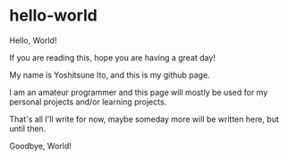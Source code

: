 # hello-world
Hello, World!

If you are reading this, hope you are having a great day!

My name is Yoshitsune Ito, and this is my github page.

I am an amateur programmer and this page will mostly be used for my personal projects and/or learning projects.

That's all I'll write for now, maybe someday more will be written here, but until then.

Goodbye, World!
